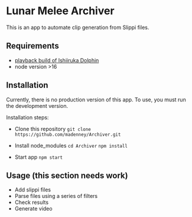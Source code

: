 # Lunar Melee Archiver

This is an app to automate clip generation from Slippi files.

## Requirements
- [playback build of Ishiiruka Dolphin](https://github.com/project-slippi/Ishiiruka)
- node version >16

## Installation

Currently, there is no production version of this app. To use, you must run the development version.

Installation steps:

- Clone this repository 
 `git clone https://github.com/madenney/Archiver.git`

- Install node_modules
  `cd Archiver`
  `npm install`

- Start app
  `npm start`


## Usage (this section needs work)
- Add slippi files
- Parse files using a series of filters
- Check results 
- Generate video



